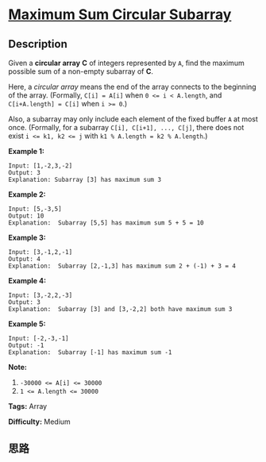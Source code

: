 # [Maximum Sum Circular Subarray][title]

## Description

Given a **circular  array**  **C** of integers represented by  `A`, find the
maximum possible sum of a non-empty subarray of **C**.

Here, a  _circular  array_ means the end of the array connects to the
beginning of the array.  (Formally, `C[i] = A[i]` when `0 <= i < A.length`,
and `C[i+A.length] = C[i]` when `i >= 0`.)

Also, a subarray may only include each element of the fixed buffer `A` at most
once.  (Formally, for a subarray `C[i], C[i+1], ..., C[j]`, there does not
exist `i <= k1, k2 <= j` with `k1 % A.length = k2 % A.length`.)



**Example 1:**
            Input: [1,-2,3,-2]    Output: 3    Explanation: Subarray [3] has maximum sum 3    

**Example 2:**
            Input: [5,-3,5]    Output: 10    Explanation:  Subarray [5,5] has maximum sum 5 + 5 = 10    

**Example 3:**
            Input: [3,-1,2,-1]    Output: 4    Explanation:  Subarray [2,-1,3] has maximum sum 2 + (-1) + 3 = 4    

**Example 4:**
            Input: [3,-2,2,-3]    Output: 3    Explanation:  Subarray [3] and [3,-2,2] both have maximum sum 3    

**Example 5:**
            Input: [-2,-3,-1]    Output: -1    Explanation:  Subarray [-1] has maximum sum -1    



**Note:**

  1. `-30000 <= A[i] <= 30000`
  2. `1 <= A.length <= 30000`


**Tags:** Array

**Difficulty:** Medium

## 思路

[title]: https://leetcode.com/problems/maximum-sum-circular-subarray

